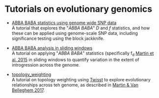 
# Tutorials on evolutionary genomics

* [ABBA BABA statistics using genome wide SNP data](https://github.com/simonhmartin/tutorials/tree/master/ABBA_BABA_whole_genome/README.md)<br>
A tutorial that explores the "*ABBA BABA*" *D* and *f* statistics, and how these can be applied using genome-scale SNP data, including significance testing using the block jackknife.

* [ABBA BABA analysis in sliding windows](https://github.com/simonhmartin/tutorials/tree/master/ABBA_BABA_windows/README.md)<br>
A tutorial on applying "*ABBA BABA*" statistics (specifically f<sub>d</sub> [Martin et al. 2015](https://doi.org/10.1093/molbev/msu269) in sliding windows to quantify variation in the extent of introgression across the genome.

* [topology_weighting](https://github.com/simonhmartin/tutorials/tree/master/topology_weighting/README.md)<br>
A tutorial on topology weighting using [Twisst](https://github.com/simonhmartin/twisst) to explore evolutionary relationships across teh genome, as described in [Martin & Van Belleghem 2017](http://doi.org/10.1534/genetics.116.194720).
